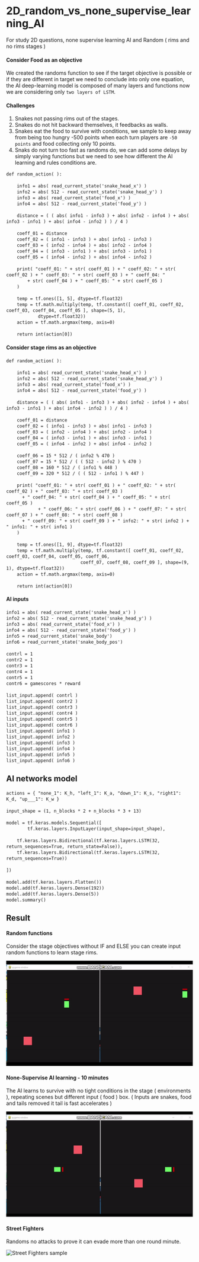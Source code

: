 # 2D_random_vs_none_supervise_learning_AI
For study 2D questions, none supervise learning AI and Random ( rims and no rims stages )

#### Consider Food as an objective ####

We created the randoms function to see if the target objective is possible or if they are different in target we need to conclude into only one equation, the AI deep-learning model is composed of many layers and functions now we are considering only ```two layers of LSTM```.

#### Challenges ####

1. Snakes not passing rims out of the stages.
2. Snakes do not hit backward themselves, it feedbacks as walls.
3. Snakes eat the food to survive with conditions, we sample to keep away from being too hungry -500 points when each turn players are ```-50 points``` and food collecting only 10 points.
4. Snaks do not turn too fast as randoms do, we can add some delays by simply varying functions but we need to see how different the AI learning and rules conditions are.

```
def random_action( ): 
	
    info1 = abs( read_current_state('snake_head_x') )
    info2 = abs( 512 - read_current_state('snake_head_y') )
    info3 = abs( read_current_state('food_x') )
    info4 = abs( 512 - read_current_state('food_y') )
	
    distance = ( ( abs( info1 - info3 ) + abs( info2 - info4 ) + abs( info3 - info1 ) + abs( info4 - info2 ) ) / 4 )
	
    coeff_01 = distance
    coeff_02 = ( info1 - info3 ) + abs( info1 - info3 )
    coeff_03 = ( info2 - info4 ) + abs( info2 - info4 )
    coeff_04 = ( info3 - info1 ) + abs( info3 - info1 )
    coeff_05 = ( info4 - info2 ) + abs( info4 - info2 )
	
    print( "coeff_01: " + str( coeff_01 ) + " coeff_02: " + str( coeff_02 ) + " coeff_03: " + str( coeff_03 ) + " coeff_04: " 
    	+ str( coeff_04 ) + " coeff_05: " + str( coeff_05 ) 
	)
	
    temp = tf.ones([1, 5], dtype=tf.float32)
    temp = tf.math.multiply(temp, tf.constant([ coeff_01, coeff_02, coeff_03, coeff_04, coeff_05 ], shape=(5, 1), 
    		dtype=tf.float32))
    action = tf.math.argmax(temp, axis=0)

    return int(action[0])
```


#### Consider stage rims as an objective ####


```
def random_action( ): 
	
    info1 = abs( read_current_state('snake_head_x') )
    info2 = abs( 512 - read_current_state('snake_head_y') )
    info3 = abs( read_current_state('food_x') )
    info4 = abs( 512 - read_current_state('food_y') )
	
    distance = ( ( abs( info1 - info3 ) + abs( info2 - info4 ) + abs( info3 - info1 ) + abs( info4 - info2 ) ) / 4 )

    coeff_01 = distance
    coeff_02 = ( info1 - info3 ) + abs( info1 - info3 )
    coeff_03 = ( info2 - info4 ) + abs( info2 - info4 )
    coeff_04 = ( info3 - info1 ) + abs( info3 - info1 )
    coeff_05 = ( info4 - info2 ) + abs( info4 - info2 )
	
    coeff_06 = 15 * 512 / ( info2 % 470 )
    coeff_07 = 15 * 512 / ( ( 512 - info2 ) % 470 )
    coeff_08 = 160 * 512 / ( info1 % 448 )
    coeff_09 = 320 * 512 / ( ( 512 - info1 ) % 447 )
	
    print( "coeff_01: " + str( coeff_01 ) + " coeff_02: " + str( coeff_02 ) + " coeff_03: " + str( coeff_03 ) 
      + " coeff_04: " + str( coeff_04 ) + " coeff_05: " + str( coeff_05 ) 
			+ " coeff_06: " + str( coeff_06 ) + " coeff_07: " + str( coeff_07 ) + " coeff_08: " + str( coeff_08 ) 
      + " coeff_09: " + str( coeff_09 ) + " info2: " + str( info2 ) + " info1: " + str( info1 )
	)
	
    temp = tf.ones([1, 9], dtype=tf.float32)
    temp = tf.math.multiply(temp, tf.constant([ coeff_01, coeff_02, coeff_03, coeff_04, coeff_05, coeff_06, 
                            coeff_07, coeff_08, coeff_09 ], shape=(9, 1), dtype=tf.float32))
    action = tf.math.argmax(temp, axis=0)

    return int(action[0])
```

#### AI inputs ####

```
info1 = abs( read_current_state('snake_head_x') )
info2 = abs( 512 - read_current_state('snake_head_y') )
info3 = abs( read_current_state('food_x') )
info4 = abs( 512 - read_current_state('food_y') )
info5 = read_current_state('snake_body')
info6 = read_current_state('snake_body_pos')

contrl = 1
contr2 = 1
contr3 = 1
contr4 = 1
contr5 = 1
contr6 = gamescores * reward

list_input.append( contrl )
list_input.append( contr2 )
list_input.append( contr3 )
list_input.append( contr4 )
list_input.append( contr5 )
list_input.append( contr6 )
list_input.append( info1 )
list_input.append( info2 )
list_input.append( info3 )
list_input.append( info4 )
list_input.append( info5 )
list_input.append( info6 )
```

## AI networks model ##


```
actions = { "none_1": K_h, "left_1": K_a, "down_1": K_s, "right1": K_d, "up___1": K_w }

input_shape = (1, n_blocks * 2 + n_blocks * 3 + 13)

model = tf.keras.models.Sequential([
        tf.keras.layers.InputLayer(input_shape=input_shape),
	
	tf.keras.layers.Bidirectional(tf.keras.layers.LSTM(32, return_sequences=True, return_state=False)),
	tf.keras.layers.Bidirectional(tf.keras.layers.LSTM(32, return_sequences=True))

])
		
model.add(tf.keras.layers.Flatten())
model.add(tf.keras.layers.Dense(192))
model.add(tf.keras.layers.Dense(5))
model.summary()
```

## Result ##

#### Random functions ####

Consider the stage objectives without IF and ELSE you can create input random functions to learn stage rims. 

![Stage explore](https://github.com/jkaewprateep/2D_random_vs_none_supervise_learning_AI/blob/main/Snake_stage_rims_start_learn_01.mp4.gif?raw=true "Stage explore")

#### None-Supervise AI learning - 10 minutes ####

The AI learns to survive with no tight conditions in the stage ( environments ), repeating scenes but different input ( food ) box. ( Inputs are snakes, food and tails removed it tail is fast accelerates )

![Snake AI vs Random](https://github.com/jkaewprateep/2D_random_vs_none_supervise_learning_AI/blob/main/Snank_AI_vs_Random_10_minutes.gif?raw=true "Snake AI vs Random")

#### Street Fighters ####

Randoms no attacks to prove it can evade more than one round minute.

![Street Fighters sample](https://github.com/jkaewprateep/2D_random_vs_none_supervise_learning_AI/blob/main/Street%20Fighters%20as%20sample.gif?raw=true "Street Fighters sample")

